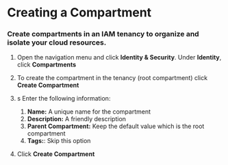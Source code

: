 # Creating a Compartment
### Create compartments in an IAM tenancy to organize and isolate your cloud resources.

1. Open the navigation menu and click **Identity & Security**. Under **Identity**, click **Compartments**

2. To create the compartment in the tenancy (root compartment) click **Create Compartment**

3. s Enter the following information:
    1. **Name:** A unique name for the compartment
    2. **Description:** A friendly description
    3. **Parent Compartment:** Keep the default value which is the root compartment
    4. **Tags:**: Skip this option

4. Click **Create Compartment**



